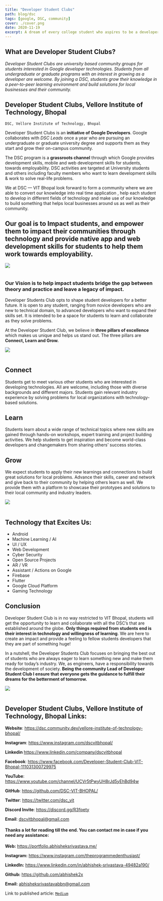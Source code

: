 ```yaml
---
title: "Developer Student Clubs"
path: blog/dsc
tags: [google, DSC, community]
cover: ./cover.png
date: 2020-11-19
excerpt: A dream of every college student who aspires to be a developer.
---
```


## What are Developer Student Clubs?

*Developer Student Clubs are university based community groups for students interested in Google developer technologies. Students from all undergraduate or graduate programs with an interest in growing as a developer are welcome. By joining a DSC, students grow their knowledge in a peer-to-peer learning environment and build solutions for local businesses and their community.*

## Developer Student Clubs, Vellore Institute of Technology, Bhopal

`DSC, Vellore Institute of Technology, Bhopal`


Developer Student Clubs is an **initiative of Google Developers**. Google collaborates with *DSC Leads* once a year who are pursuing an undergraduate or graduate university degree and supports them as they start and grow their on-campus community.

The DSC program is a **grassroots channel** through which Google provides development skills, mobile and web development skills for students, towards employability. DSC activities are targeted at University students and others including faculty members who want to learn development skills & work to solve real-life problems.

We at DSC — VIT Bhopal look forward to form a community where we are able to convert our knowledge into real time application , help each student to develop in different fields of technology and make use of our knowledge to build something that helps local businesses around us as well as their community.

## Our goal is to Impact students, and empower them to impact their communities through technology and provide native app and web development skills for students to help them work towards employability.

<img src="./1.png">
<br/>
<br/>

### Our Vision is to help impact students bridge the gap between theory and practice and leave a legacy of impact.

Developer Students Club opts to shape student developers for a better future. It is open to any student, ranging from novice developers who are new to technical domain, to advanced developers who want to expand their skills set. It is intended to be a space for students to learn and collaborate as they solve problems.


At the Developer Student Club, we believe in **three pillars of excellence** which makes us unique and helps us stand out. The three pillars are **Connect, Learn and Grow.**


<img src="./2.png">
<br/>
<br/>

## Connect
Students get to meet various other students who are interested in developing technologies. All are welcome, including those with diverse backgrounds and different majors. Students gain relevant industry experience by solving problems for local organizations with technology-based solutions.
## Learn
Students learn about a wide range of technical topics where new skills are gained through hands-on workshops, expert training and project building activities. We help students to get inspiration and become world-class developers and changemakers from sharing others’ success stories.
## Grow
We expect students to apply their new learnings and connections to build great solutions for local problems. Advance their skills, career and network and give back to their community by helping others learn as well. We provide them with a platform to showcase their prototypes and solutions to their local community and industry leaders.


<img src="./3.png">
<br/>
<br/>

## Technology that Excites Us:

* Android
* Machine Learning / AI
* UI / UX
* Web Development
* Cyber Security
* Open Source Projects
* AR / VR
* Assistant / Actions on Google
* Firebase
* Flutter
* Google Cloud Platform
* Gaming Technology

## Conclusion

Developer Student Club is in no way restricted to VIT Bhopal, students will get the opportunity to learn and collaborate with all the DSC’s that are established around the globe. **Only things required from students end is their interest in technology and willingness of learning**. We are here to create an impact and provide a feeling to fellow students developers that they are part of something huge!

In a nutshell, the Developer Students Club focuses on bringing the best out of students who are always eager to learn something new and make them ready for today’s industry. We, as engineers, have a responsibility towards the development of society. **Being the community Lead of Developer Student Club I ensure that everyone gets the guidance to fulfill their dreams for the betterment of tomorrow.**



<img src="./4.png">
<br/>
<br/>

## Developer Student Clubs, Vellore Institute of Technology, Bhopal Links:

**Website**: https://dsc.community.dev/vellore-institute-of-technology-bhopal/

**Instagram**: https://www.instagram.com/dscvitbhopal/

**Linkedin** https://www.linkedin.com/company/dscvitbhopal

**Facebook**: https://www.facebook.com/Developer-Student-Club-VIT-Bhopal-111031300729975

**YouTube**: https://www.youtube.com/channel/UCVr5tPwyUH8rJd5yEhBd94w

**GitHub**: https://github.com/DSC-VIT-BHOPAL/

**Twitter**: https://twitter.com/dsc_vit

**Discord Invite**: https://discord.gg/R3fpety

**Email**: dscvitbhopal@gmail.com



#### Thanks a lot for reading till the end. You can contact me in case if you need any assistance:


**Web:** https://portfolio.abhisheksrivastava.me/

**Instagram:** https://www.instagram.com/theprogrammedenthusiast/

**LinkedIn:** https://www.linkedin.com/in/abhishek-srivastava-49482a190/

**Github:** https://github.com/abhishek2x

**Email:** abhisheksrivastavabbn@gmail.com

Link to published article: [`Medium`](https://medium.com/dsc-vit-bhopal/developer-student-clubs-d8dadd600b6d)